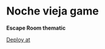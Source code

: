 # Noche vieja game 

__Escape Room thematic__


[Deploy at](https://j-maestre.github.io/NocheVieja_Game/)
